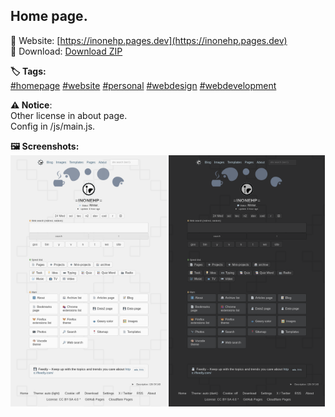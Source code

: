 
## Home page.  
  
🔗 Website: [https://inonehp.pages.dev](https://inonehp.pages.dev)  
💾 Download: [Download ZIP](https://github.com/inonehp/inonehp.pages.dev/archive/refs/heads/main.zip)  
  
<strong>🏷️ Tags:</strong>  
[#homepage](https://github.com/topics/homepage)
[#website](https://github.com/topics/website)
[#personal](https://github.com/topics/personal)
[#webdesign](https://github.com/topics/webdesign)
[#webdevelopment](https://github.com/topics/webdevelopment)
  
<strong>⚠️ Notice</strong>:  
Other license in about page.  
Config in /js/main.js.  
  
  
  
<strong>🖼️ Screenshots<strong>:  
<img src="/img/screenshot.png" width="250px" alt="light page">
<img src="/img/screenshot2.png" width="250px" alrt="dark page">
<!--
![screenshot light](/img/screenshot.png)  
![screenshot dark](/img/screenshot2.png)  
-->







